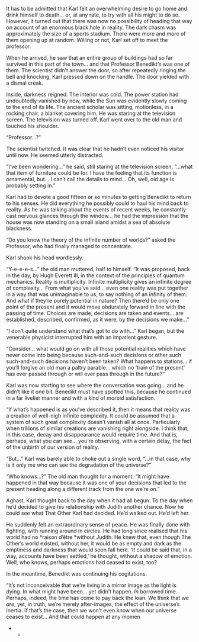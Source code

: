 
It has to be admitted that Karl felt an overwhelming desire to go home and drink himself to death... or, at any rate, to try with all his might to do so. However, it turned out that there was now no possibility of heading that way on account of an enormous black hole in reality. The dark chasm was approximately the size of a sports stadium. There were more and more of them opening up at random. Willing or not, Karl set off to meet the professor.

When he arrived, he saw that an entire group of buildings had so far survived in this part of the town... and that Professor Benedikt’s was one of them. The scientist didn’t answer the door, so after repeatedly ringing the bell and knocking, Karl pressed down on the handle. The door yielded with a dismal creak. 

Inside, darkness reigned. The interior was cold. The power station had undoubtedly vanished by now, while the Sun was evidently slowly coming to the end of its life. The ancient scholar was sitting, motionless, in a rocking chair, a blanket covering him. He was staring at the television screen. The television was turned off. Karl went over to the old man and touched his shoulder.

“Professor...?”

The scientist twitched. It was clear that he hadn’t even noticed his visitor until now. He seemed utterly distracted.

“I’ve been wondering...” he said, still staring at the television screen, “...what that item of furniture could be for. I have the feeling that its function is ornamental, but... I can’t call the details to mind... Oh, well, old age is probably setting in.”

Karl had to devote a good fifteen or so minutes to getting Benedikt to return to his senses. He did everything he possibly could to haul his mind back to reality. As he was talking about the events of recent weeks, he constantly cast nervous glances through the window... he had the impression that the house was now standing on a small island amidst a sea of absolute blackness.

“Do you know the theory of the infinite number of worlds?” asked the Professor, who had finally managed to concentrate.

Karl shook his head wordlessly.

“Y-e-e-e-s...” the old man muttered, half to himself. “It was proposed, back in the day, by Hugh Everett III, in the context of the principles of quantum mechanics. Reality is multiplicity. Infinite multiplicity gives an infinite degree of complexity... From what you’ve said... even one reality was put together in a way that was unimaginable to us, to say nothing of an infinity of them. And what if they’re purely potential in nature? Then there’d be only one point of the present and it would move obdurately forward in line with the passing of time. Choices are made, decisions are taken and events... are established, described, confirmed, as it were, by the decisions we make...” 

“I don’t quite understand what that’s got to do with...” Karl began, but the venerable physicist interrupted him with an impatient gesture.

“Consider... what would go on with all those potential realities which have never come into being because such-and-such decisions or other such such-and-such decisions haven’t been taken? What happens to stations... if you’ll forgive an old man a paltry parable... which no ‘train of the present’ has ever passed through or will ever pass through in the future?”

Karl was now starting to see where the conversation was going... and he didn’t like it one bit. Benedikt must have spotted this, because he continued in a far livelier manner and with a kind of morbid satisfaction.

“If what’s happened is as you’ve described it, then it means that reality was a creation of well-nigh infinite complexity. It could be assumed that a system of such great complexity doesn’t vanish all at once. Particularly when trillions of similar creations are vanishing right alongside. I think that, in this case, decay and disappearance would require time. And that is, perhaps, what you can see... you’re observing, with a certain delay, the fact of the unbirth of our version of reality.

“But...” Karl was barely able to choke out a single word, “...in that case, why is it only me who can see the degradation of the universe?”

“Who knows...?” The old man thought for a moment. “It might have happened in that way because it was one of your decisions that led to the present heading along a different track from the one we’re on.”

Aghast, Karl thought back to the day when it had all begun. To the day when he’d decided to give his relationship with Judith another chance. Now he could see what That Other Karl had decided. He’d walked out. He’d left her.

He suddenly felt an extraordinary sense of peace. He was finally done with fighting, with running around in circles. He had long since realised that his world had no *raison d’être *without Judith. He knew that, even though The Other’s world existed, without her, it would be as empty and dark as the emptiness and darkness that would soon fall here. ‘It could be said that, in a way, accounts have been settled,’ he thought, without a shadow of emotion. Well, who knows, perhaps emotions had ceased to exist, too? 

In the meantime, Benedikt was continuing his cogitations.

“It’s not inconceivable that we’re living in a mirror image as the light is dying. In what might have been... yet didn’t happen. *In* borrowed time. Perhaps, indeed, the time has come to pay back the loan. We think that we *are*, yet, in truth, we’re merely after-images, the effect of the universe’s inertia. If that’s the case, then we won’t even know when our universe ceases to exist... And that could happen at any momen<span id="anchor"></span>

*    *
